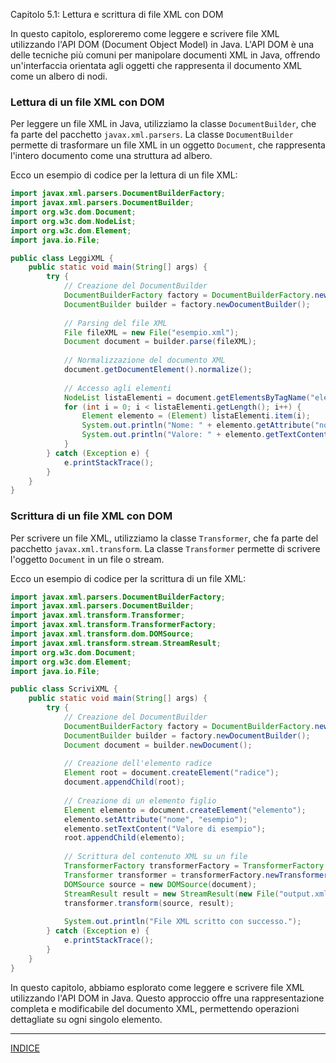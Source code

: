 Capitolo 5.1: Lettura e scrittura di file XML con DOM

In questo capitolo, esploreremo come leggere e scrivere file XML utilizzando l'API DOM (Document Object Model) in Java. L'API DOM è una delle tecniche più comuni per manipolare documenti XML in Java, offrendo un'interfaccia orientata agli oggetti che rappresenta il documento XML come un albero di nodi.

### Lettura di un file XML con DOM

Per leggere un file XML in Java, utilizziamo la classe `DocumentBuilder`, che fa parte del pacchetto `javax.xml.parsers`. La classe `DocumentBuilder` permette di trasformare un file XML in un oggetto `Document`, che rappresenta l'intero documento come una struttura ad albero.

Ecco un esempio di codice per la lettura di un file XML:
```java
import javax.xml.parsers.DocumentBuilderFactory;
import javax.xml.parsers.DocumentBuilder;
import org.w3c.dom.Document;
import org.w3c.dom.NodeList;
import org.w3c.dom.Element;
import java.io.File;

public class LeggiXML {
    public static void main(String[] args) {
        try {
            // Creazione del DocumentBuilder
            DocumentBuilderFactory factory = DocumentBuilderFactory.newInstance();
            DocumentBuilder builder = factory.newDocumentBuilder();
            
            // Parsing del file XML
            File fileXML = new File("esempio.xml");
            Document document = builder.parse(fileXML);
            
            // Normalizzazione del documento XML
            document.getDocumentElement().normalize();
            
            // Accesso agli elementi
            NodeList listaElementi = document.getElementsByTagName("elemento");
            for (int i = 0; i < listaElementi.getLength(); i++) {
                Element elemento = (Element) listaElementi.item(i);
                System.out.println("Nome: " + elemento.getAttribute("nome"));
                System.out.println("Valore: " + elemento.getTextContent());
            }
        } catch (Exception e) {
            e.printStackTrace();
        }
    }
}
```
### Scrittura di un file XML con DOM

Per scrivere un file XML, utilizziamo la classe `Transformer`, che fa parte del pacchetto `javax.xml.transform`. La classe `Transformer` permette di scrivere l'oggetto `Document` in un file o stream.

Ecco un esempio di codice per la scrittura di un file XML:
```java
import javax.xml.parsers.DocumentBuilderFactory;
import javax.xml.parsers.DocumentBuilder;
import javax.xml.transform.Transformer;
import javax.xml.transform.TransformerFactory;
import javax.xml.transform.dom.DOMSource;
import javax.xml.transform.stream.StreamResult;
import org.w3c.dom.Document;
import org.w3c.dom.Element;
import java.io.File;

public class ScriviXML {
    public static void main(String[] args) {
        try {
            // Creazione del DocumentBuilder
            DocumentBuilderFactory factory = DocumentBuilderFactory.newInstance();
            DocumentBuilder builder = factory.newDocumentBuilder();
            Document document = builder.newDocument();
            
            // Creazione dell'elemento radice
            Element root = document.createElement("radice");
            document.appendChild(root);
            
            // Creazione di un elemento figlio
            Element elemento = document.createElement("elemento");
            elemento.setAttribute("nome", "esempio");
            elemento.setTextContent("Valore di esempio");
            root.appendChild(elemento);
            
            // Scrittura del contenuto XML su un file
            TransformerFactory transformerFactory = TransformerFactory.newInstance();
            Transformer transformer = transformerFactory.newTransformer();
            DOMSource source = new DOMSource(document);
            StreamResult result = new StreamResult(new File("output.xml"));
            transformer.transform(source, result);
            
            System.out.println("File XML scritto con successo.");
        } catch (Exception e) {
            e.printStackTrace();
        }
    }
}
```

In questo capitolo, abbiamo esplorato come leggere e scrivere file XML utilizzando l'API DOM in Java. Questo approccio offre una rappresentazione completa e modificabile del documento XML, permettendo operazioni dettagliate su ogni singolo elemento.


---

[INDICE](README.md)